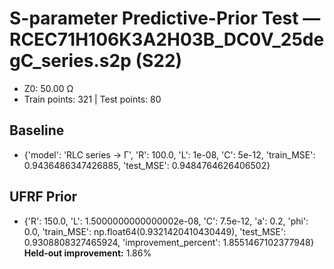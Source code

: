 # S-parameter Predictive-Prior Test — RCEC71H106K3A2H03B_DC0V_25degC_series.s2p (S22)
- Z0: 50.00 Ω
- Train points: 321  |  Test points: 80

## Baseline
- {'model': 'RLC series -> Γ', 'R': 100.0, 'L': 1e-08, 'C': 5e-12, 'train_MSE': 0.9436486347426885, 'test_MSE': 0.9484764626406502}

## UFRF Prior
- {'R': 150.0, 'L': 1.5000000000000002e-08, 'C': 7.5e-12, 'a': 0.2, 'phi': 0.0, 'train_MSE': np.float64(0.9321420410430449), 'test_MSE': 0.9308808327465924, 'improvement_percent': 1.8551467102377948}
**Held-out improvement:** 1.86%